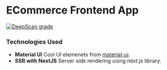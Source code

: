 # ECommerce Frontend App 

[![DeepScan grade](https://deepscan.io/api/teams/9902/projects/12596/branches/195015/badge/grade.svg)](https://deepscan.io/dashboard#view=project&tid=9902&pid=12596&bid=195015)

### Technologies Used

- **Material UI** Cool UI elemenets from [material-ui](https://material-ui.com/).
- **SSR with NextJS** Server side rendering using next.js library.
